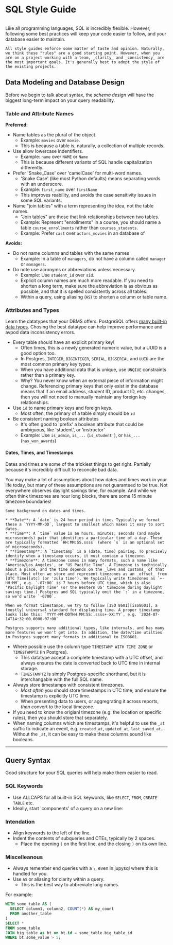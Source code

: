 # SQL Style Guide

```{tableofcontents}
```

Like all programming languages, SQL is incredibly flexible. However, following some best practices will keep your code easier to follow, and your database easier to maintain.

```{note}
All style guides enforce some matter of taste and opinion. Naturally, we think these "rules" are a good starting point. However, when you are on a project working with a team, _clarity_ and _consistency_ are the most important goals. It's generally best to adopt the style of the existing projects.
```

## Data Modeling and Database Design

Before we begin to talk about syntax, the _schema design_ will have the biggest long-term impact on your query readability.

### Table and Attribute Names

**Preferred:**

* Name tables as the plural of the object.
  * Example: `movies` over `movie`.
  * This is because a table is, naturally, a collection of multiple records.
* Use allow lowercase indentifiers.
  * Example: `name` over `NAME` or `Name`
  * This is because different variants of SQL handle capitalization differently.
* Prefer 'Snake_Case' over 'camelCase' for multi-word names.
  * 'Snake Case' (like most Python defaults) means separating words with an underscore.
  * Example: `first_name` over `firstName`
  * This improves reability, and avoids the case sensitivity issues in some SQL variants.
* Name "join tables" with a term representing the idea, not the table names.
  * "Join tables" are those that link relationships between two tables.
  * Example: Represent "enrollments" in a course, you should name a table `course_enrollments` rather than `courses_students`.
  * Example: Prefer `cast` over `actors_movies` in an database of

**Avoids:**

* Do not name columns and tables with the same names
  * Example: In a table of `managers`, do not have a column called `manager` or `managers`.
* Do note use acronyms or abbreviations unless necessary.
  * Example: Use `student_id` over `sid`.
  * Explicit column names are much more readable.
    If you need to shorten a long term, make sure the abbreviation is as obvious as possible, and that it is spelled consistently across all tables.
  * Within a query, using aliasing (`AS`) to shorten a column or table name.

### Attributes and Types

Learn the datatypes that your DBMS offers. PostgreSQL offers [many built-in data types][pg_datatypes]. Chosing the best datatype can help improve performance and avpod data inconsistency errors.

[pg_datatypes]: https://www.postgresql.org/docs/current/datatype.html

* Every table should have an explicit primary key!
  * Often times, this is a newly generated numeric value, but a UUID is a good option too.
  * In Postgres, `INTEGER`, `BIGINTEGER`, `SERIAL`, `BIGSERIAL` and `UUID` are the most common primary key types.
  * When you have additional data that is unique, use `UNQIUE` constraints rather than a primary key.
  * Why? You never know when an external piece of information might change. Referencing primary keys that only exist in the database means that if an email address, student ID, product ID, etc. changes, then you will not need to manually maintain any foreign key relationships.
* Use `id` to name primary keys and foreign keys.
  * Most often, the primary of a table simply should be `id`
* Be consistent naming boolean attributes
  * It's often good to 'prefix' a boolean attribute that could be ambiguous, like 'student', or 'instructor'
  * Example: Use `is_admin`, `is_...` (`is_student'`), or `has_...` (`has_won_awards`)

#### Dates, Times, and Timestamps

Dates and times are some of the trickiest things to get right. Partially because it's incredibly difficult to reconcile bad data.

You may make a lot of assumptions about how dates and times work in your life today, but many of these assumptions are not guaranteed to be true. Not everywhere observes daylight savings time, for example. And while we often think timezones are hour long blocks, there are some 15 minute timezone boundaries!

```{info}
Some background on dates and times.

* **Date**: A `date` is 24 hour period in time. Typically we format these a `YYYY-MM-DD`, largest to smallest which makes it easy to sort dates.
* **Time**: A `time` value is an hours, minutes, seconds (and maybe microseconds) pair that identifies a particular time of a day. These are typically formatted `HH:MM:SS.ssss` (where `s` is an optional set of microseconds).
* **Timestamp**: A `timestamp` is a (date, time) pairing. To precisely identify when a timestamp occurs, it must contain a timezone.
* **Timezone**: A timezone comes in many formats, such a name like 'America/Los_Angeles', or "US Pacific Time". A Timezone is technically about a place, and the time depends on the _laws and customs_ of that place. Most often we store and represent timezones as an _offset_ from [UTC Time][utc] (or 'zulu time'). We typically write timezones as `+-HH:MM`, e.g. `-07:00` is 7 hours before UTC time, which is also 'Pacific Daylight Time' (or the Western US' timezone during daylight savings time.) Postgres and SQL typically omit the `:` in a timezone, so we'd write `-0700`.

When we format timestamps, we try to follow [ISO 8601][iso8601], a (mostly) universal standard for displaying time. A proper timestamp looks like this: `YYYY-MM-DDTHH:MM:SS:.ssss+-XX:YY`, e.g. `2024-07-14T14:32:00.0000-07:00`

Postgres supports many additional types, like intervals, and has many more features we won't get into. In addition, the date/time utilties in Postgres support many formats in additional to ISO8601.
```

[utc]: https://en.wikipedia.org/wiki/Coordinated_Universal_Time
[iso8601]: https://en.wikipedia.org/wiki/ISO_8601

* Where possible use the column type `TIMESTAMP WITH TIME ZONE` or `TIMESTAMPTZ` (in Postgres).
  * This datatype accept a complete timestamp with a UTC offset, and always ensures the date is converted back to UTC time in internal storage.
  * `TIMESTAMPTZ` is simply Postgres-specific shorthand, but it is interchangable with the full SQL name.
* Always store timestamps with consistent timezones.
  * _Most often_ you should store timestamps in UTC time, and ensure the timestamp is explicitly UTC time.
  * When presenting data to users, or aggregrating it across reports, _then_ convert to the local timezone.
* If you need to know the origianl timezone (e.g. the location or specific rules), then you should store that separately.
* When naming columns which are timestamps, it's helpful to use the `_at` suffic to indicate an event, e.g. `created_at`, `updated_at`, `last_saved_at`... Without the `_at`, it can be easy to make these columns sound like booleans.

---

## Query Syntax

Good structure for your SQL queries will help make them easier to read.

### SQL Keywords

* Use ALLCAPS for all built-in SQL keywords, like `SELECT`, `FROM`, `CREATE TABLE` etc.
* Ideally, start 'components' of a query on a new line:

### Intendation

* Align keywords to the left of the line.
* Indent the contents of subqueries and CTEs, typically by 2 spaces.
  * Place the opening `(` on the first line, and the closing `)` on its own line.

### Miscelleanous

* Always remember end queries with a `;`, even in jupysql where this is handled for you.
* Use `AS` or aliasing for clarity within a query.
    * This is the best way to abbreviate long names.

For example:

```sql
WITH some_table AS (
  SELECT column1, column2, COUNT(*) AS my_count
  FROM another_table
)
SELECT *
FROM some_table
JOIN big_table as bt on bt.id = some_table.big_table_id
WHERE bt.some_value > 5;
```
